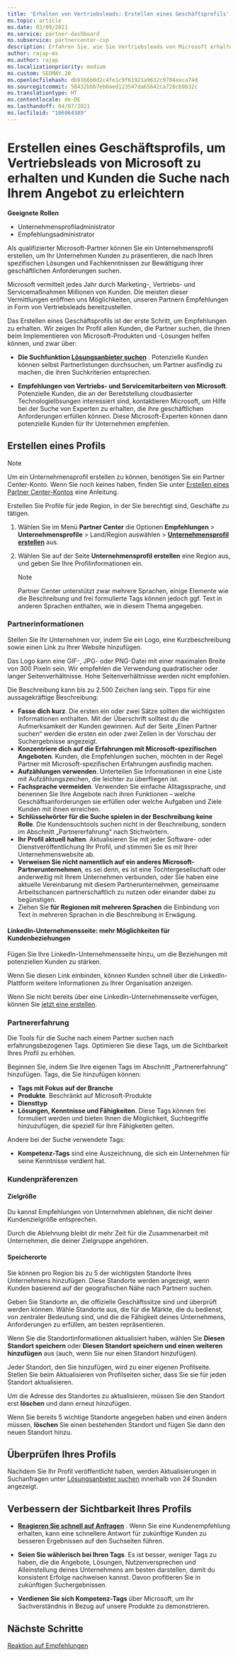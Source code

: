 ```yaml
---
title: 'Erhalten von Vertriebsleads: Erstellen eines Geschäftsprofils'
ms.topic: article
ms.date: 03/09/2021
ms.service: partner-dashboard
ms.subservice: partnercenter-csp
description: Erfahren Sie, wie Sie Vertriebsleads von Microsoft erhalten. Ein wichtiger Schritt besteht darin, ein Geschäftsprofil im Partner Center zu erstellen, durch das Sie von Kunden leichter gefunden werden.
author: rajap-ms
ms.author: rajap
ms.localizationpriority: medium
ms.custom: SEOMAY.20
ms.openlocfilehash: db9166b0d2c4fe1c9f61921a9632c9704eaca74d
ms.sourcegitcommit: 58432bbb7eb0aed123547da65642ca728cb9b32c
ms.translationtype: HT
ms.contentlocale: de-DE
ms.lasthandoff: 04/07/2021
ms.locfileid: "106964389"
---
```

# <a name="create-a-business-profile-to-get-microsoft-sales-leads-and-help-customers-find-you"></a>Erstellen eines Geschäftsprofils, um Vertriebsleads von Microsoft zu erhalten und Kunden die Suche nach Ihrem Angebot zu erleichtern

**Geeignete Rollen**

- Unternehmensprofiladministrator
- Empfehlungsadministrator

Als qualifizierter Microsoft-Partner können Sie ein Unternehmensprofil erstellen, um Ihr Unternehmen Kunden zu präsentieren, die nach Ihren spezifischen Lösungen und Fachkenntnissen zur Bewältigung ihrer geschäftlichen Anforderungen suchen.

Microsoft vermittelt jedes Jahr durch Marketing-, Vertriebs- und Servicemaßnahmen Millionen von Kunden. Die meisten dieser Vermittlungen eröffnen uns Möglichkeiten, unseren Partnern Empfehlungen in Form von Vertriebsleads bereitzustellen. 

Das Erstellen eines Geschäftsprofils ist der erste Schritt, um Empfehlungen zu erhalten. Wir zeigen Ihr Profil allen Kunden, die Partner suchen, die ihnen beim Implementieren von Microsoft-Produkten und -Lösungen helfen können, und zwar über:

- **Die Suchfunktion [Lösungsanbieter suchen](https://www.microsoft.com/solution-providers/home)** . Potenzielle Kunden können selbst Partnerlistungen durchsuchen, um Partner ausfindig zu machen, die ihren Suchkriterien entsprechen.

- **Empfehlungen von Vertriebs- und Servicemitarbeitern von Microsoft**. Potenzielle Kunden, die an der Bereitstellung cloudbasierter Technologielösungen interessiert sind, kontaktieren Microsoft, um Hilfe bei der Suche von Experten zu erhalten, die ihre geschäftlichen Anforderungen erfüllen können. Diese Microsoft-Experten können dann potenzielle Kunden für Ihr Unternehmen empfehlen.

## <a name="create-a-profile"></a>Erstellen eines Profils

> [!NOTE]  
> Um ein Unternehmensprofil erstellen zu können, benötigen Sie ein Partner Center-Konto. Wenn Sie noch keines haben, finden Sie unter [Erstellen eines Partner Center-Kontos](mpn-create-a-partner-center-account.md) eine Anleitung.

Erstellen Sie Profile für jede Region, in der Sie berechtigt sind, Geschäfte zu tätigen.

1. Wählen Sie im Menü **Partner Center** die Optionen **Empfehlungen** &gt; **Unternehmensprofile** &gt; Land/Region auswählen > **[Unternehmensprofil erstellen](https://partner.microsoft.com/referrals/businessprofiles/)** aus.

2. Wählen Sie auf der Seite **Unternehmensprofil erstellen** eine Region aus, und geben Sie Ihre Profilinformationen ein.
   > [!NOTE]  
   >  Partner Center unterstützt zwar mehrere Sprachen, einige Elemente wie die Beschreibung und frei formulierte Tags können jedoch ggf. Text in anderen Sprachen enthalten, wie in diesem Thema angegeben.

### <a name="partner-information"></a>Partnerinformationen

Stellen Sie Ihr Unternehmen vor, indem Sie ein Logo, eine Kurzbeschreibung sowie einen Link zu Ihrer Website hinzufügen. 

Das Logo kann eine GIF-, JPG- oder PNG-Datei mit einer maximalen Breite von 300 Pixeln sein. Wir empfehlen die Verwendung quadratischer oder langer Seitenverhältnisse. Hohe Seitenverhältnisse werden nicht empfohlen.

Die Beschreibung kann bis zu 2.500 Zeichen lang sein. Tipps für eine aussagekräftige Beschreibung: 

-  **Fasse dich kurz**. Die ersten ein oder zwei Sätze sollten die wichtigsten Informationen enthalten. Mit der Überschrift solltest du die Aufmerksamkeit der Kunden gewinnen. Auf der Seite „Einen Partner suchen“ werden die ersten ein oder zwei Zeilen in der Vorschau der Suchergebnisse angezeigt.
-  **Konzentriere dich auf die Erfahrungen mit Microsoft-spezifischen Angeboten**. Kunden, die Empfehlungen suchen, möchten in der Regel Partner mit Microsoft-spezifischen Erfahrungen ausfindig machen.
-  **Aufzählungen verwenden**. Unterteilen Sie Informationen in eine Liste mit Aufzählungszeichen, die leichter zu überfliegen ist.
-  **Fachsprache vermeiden**. Verwenden Sie einfache Alltagssprache, und benennen Sie Ihre Angebote nach ihren Funktionen – welche Geschäftsanforderungen sie erfüllen oder welche Aufgaben und Ziele Kunden mit ihnen erreichen.
-  **Schlüsselwörter für die Suche spielen in der Beschreibung keine Rolle**. Die Kundensuchtools suchen nicht in der Beschreibung, sondern im Abschnitt „Partnererfahrung“ nach Stichwörtern.
-  **Ihr Profil aktuell halten**. Aktualisieren Sie mit jeder Software- oder Dienstveröffentlichung Ihr Profil, und stimmen Sie es mit Ihrer Unternehmenswebsite ab.
-  **Verweisen Sie nicht namentlich auf ein anderes Microsoft-Partnerunternehmen**, es sei denn, es ist eine Tochtergesellschaft oder anderweitig mit Ihrem Unternehmen verbunden, oder Sie haben eine aktuelle Vereinbarung mit diesem Partnerunternehmen, gemeinsame Arbeitschancen partnerschaftlich zu nutzen oder einander dabei zu begünstigen.
-  Ziehen Sie **für Regionen mit mehreren Sprachen** die Einbindung von Text in mehreren Sprachen in die Beschreibung in Erwägung.

#### <a name="linkedin-company-page-more-ways-to-connect"></a> LinkedIn-Unternehmensseite: mehr Möglichkeiten für Kundenbeziehungen

Fügen Sie Ihre LinkedIn-Unternehmensseite hinzu, um die Beziehungen mit potenziellen Kunden zu stärken. 

Wenn Sie diesen Link einbinden, können Kunden schnell über die LinkedIn-Plattform weitere Informationen zu Ihrer Organisation anzeigen.

Wenn Sie nicht bereits über eine LinkedIn-Unternehmensseite verfügen, können Sie [jetzt eine erstellen](https://www.linkedin.com/company/setup/new/).

### <a name="partner-expertise"></a>Partnererfahrung

Die Tools für die Suche nach einem Partner suchen nach erfahrungsbezogenen Tags. Optimieren Sie diese Tags, um die Sichtbarkeit Ihres Profil zu erhöhen.

Beginnen Sie, indem Sie Ihre eigenen Tags im Abschnitt „Partnererfahrung“ hinzufügen. Tags, die Sie hinzufügen können: 

-  **Tags mit Fokus auf der Branche**
-  **Produkte**. Beschränkt auf Microsoft-Produkte
-  **Diensttyp**
-  **Lösungen, Kenntnisse und Fähigkeiten**. Diese Tags können frei formuliert werden und bieten Ihnen die Möglichkeit, Suchbegriffe hinzuzufügen, die speziell für Ihre Fähigkeiten gelten.

Andere bei der Suche verwendete Tags:

- **Kompetenz-Tags** sind eine Auszeichnung, die sich ein Unternehmen für seine Kenntnisse verdient hat.

### <a name="customer-preferences"></a>Kundenpräferenzen

#### <a name="target-size"></a>Zielgröße

Du kannst Empfehlungen von Unternehmen ablehnen, die nicht deiner Kundenzielgröße entsprechen.

Durch die Ablehnung bleibt dir mehr Zeit für die Zusammenarbeit mit Unternehmen, die deiner Zielgruppe angehören.

#### <a name="locations"></a>Speicherorte

Sie können pro Region bis zu 5 der wichtigsten Standorte Ihres Unternehmens hinzufügen. Diese Standorte werden angezeigt, wenn Kunden basierend auf der geografischen Nähe nach Partnern suchen.

Geben Sie Standorte an, die offizielle Geschäftssitze sind und überprüft werden können. Wähle Standorte aus, die für die Märkte, die du bedienst, von zentraler Bedeutung sind, und die die Fähigkeit deines Unternehmens, Anforderungen zu erfüllen, am besten repräsentieren.

Wenn Sie die Standortinformationen aktualisiert haben, wählen Sie **Diesen Standort speichern** oder **Diesen Standort speichern und einen weiteren hinzufügen** aus (auch, wenn Sie nur einen Standort hinzufügen).

Jeder Standort, den Sie hinzufügen, wird zu einer eigenen Profilseite. Stellen Sie beim Aktualisieren von Profilseiten sicher, dass Sie sie für jeden Standort aktualisieren.

Um die Adresse des Standortes zu aktualisieren, müssen Sie den Standort erst **löschen** und dann erneut hinzufügen.

Wenn Sie bereits 5 wichtige Standorte angegeben haben und einen ändern müssen, **löschen** Sie einen bestehenden Standort und fügen Sie dann den neuen Standort hinzu.

## <a name="review-your-profile"></a>Überprüfen Ihres Profils

Nachdem Sie Ihr Profil veröffentlicht haben, werden Aktualisierungen in Suchanfragen unter [Lösungsanbieter suchen](https://www.microsoft.com/solution-providers/home) innerhalb von 24 Stunden angezeigt.

## <a name="improve-the-visibility-of-your-profile"></a>Verbessern der Sichtbarkeit Ihres Profils

- **[Reagieren Sie schnell auf Anfragen](manage-leads.md)** . Wenn Sie eine Kundenempfehlung erhalten, kann eine schnellere Antwort für zukünftige Kunden zu besseren Ergebnissen auf den Suchseiten führen.

- **Seien Sie wählerisch bei Ihren Tags**.  Es ist besser, weniger Tags zu haben, die die Angebote, Lösungen, Nutzenversprechen und Alleinstellung deines Unternehmens am besten darstellen, damit du konsistent Erfolge nachweisen kannst.  Davon profitieren Sie in zukünftigen Suchergebnissen.
- **Verdienen Sie sich Kompetenz-Tags** über Microsoft, um Ihr Sachverständnis in Bezug auf unsere Produkte zu demonstrieren.

## <a name="next-steps"></a>Nächste Schritte

[Reaktion auf Empfehlungen](manage-leads.md)
